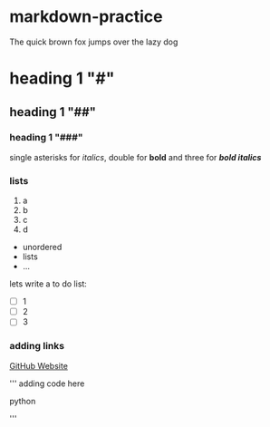 # markdown-practice

The quick brown fox jumps over the lazy dog
# heading 1 "#"
## heading 1 "##"
### heading 1 "###"

single asterisks for *italics*, double for **bold** and three for ***bold italics***

### lists

1. a
2. b
3. c
4. d


- unordered
- lists
- ...

lets write a to do list: 

- [ ]  1 
- [ ]  2
- [ ]  3
### adding links


[GitHub Website](https://github.com/amanmdesai)

''' 
 adding code here
 
 python 
 
'''
###




